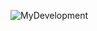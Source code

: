 ![MyDevelopment]("https://res.cloudinary.com/dvsffkyli/image/upload/v1597667560/bassdev_htd978.jpg")
